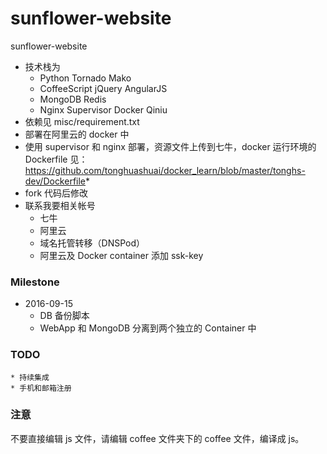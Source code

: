 # sunflower-website
sunflower-website

* 技术栈为 
  * Python Tornado Mako 
  * CoffeeScript jQuery AngularJS 
  * MongoDB Redis
  * Nginx Supervisor Docker Qiniu
* 依赖见 misc/requirement.txt
* 部署在阿里云的 docker 中
* 使用 supervisor 和 nginx 部署，资源文件上传到七牛，docker 运行环境的 Dockerfile 见：https://github.com/tonghuashuai/docker_learn/blob/master/tonghs-dev/Dockerfile*
* fork 代码后修改
* 联系我要相关帐号
  * 七牛
  * 阿里云
  * 域名托管转移（DNSPod）
  * 阿里云及 Docker container 添加 ssk-key


### Milestone

* 2016-09-15
    * DB 备份脚本
    * WebApp 和 MongoDB 分离到两个独立的 Container 中

### TODO

    * 持续集成
    * 手机和邮箱注册

### 注意
不要直接编辑 js 文件，请编辑 coffee 文件夹下的 coffee 文件，编译成 js。
